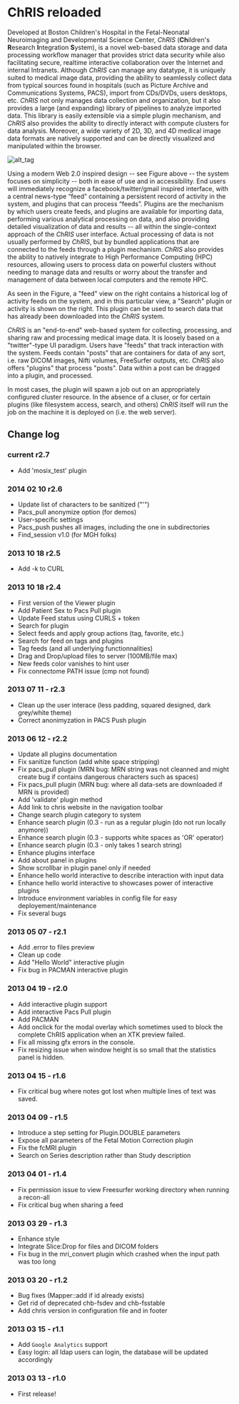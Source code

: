 ChRIS reloaded
==============

Developed at Boston Children's Hospital in the Fetal-Neonatal Neuroimaging and Developmental Science Center, _ChRIS_ (**Ch**ildren's **R**esearch **I**ntegration **S**ystem), is a novel web-based data storage and data processing workflow manager that provides strict data security while also facilitating secure, realtime interactive collaboration over the Internet and internal Intranets. Although _ChRIS_ can manage any datatype, it is uniquely suited to medical image data, providing the ability to seamlessly collect data from typical sources found in hospitals (such as Picture Archive and Communications Systems, PACS), import from CDs/DVDs, users desktops, etc. _ChRIS_ not only manages data collection and organization, but it also provides a large (and expanding) library of pipelines to analyze imported data. This library is easily extensible via a simple plugin mechanism, and _ChRIS_ also provides the ability to directly interact with compute clusters for data analysis. Moreover, a wide variety of 2D, 3D, and 4D medical image data formats are natively supported and can be directly visualized and manipulated within the browser.

![alt_tag](https://raw.github.com/FNNDSC/chrisreloaded/master/doc/images/1_feed.png)

Using a modern Web 2.0 inspired design -- see Figure above -- the system focuses on simplicity -- both in ease of use and in accessibility. End users will immediately recognize a facebook/twitter/gmail inspired interface, with a central news-type “feed” containing a persistent record of activity in the system, and plugins that can process “feeds”. Plugins are the mechanism by which users create feeds, and plugins are available for importing data, performing various analytical processing on data, and also providing detailed visualization of data and results -- all within the single-context approach of the _ChRIS_ user interface. Actual processing of data is not usually performed by _ChRIS_, but by bundled applications that are connected to the feeds through a plugin mechanism. _ChRIS_ also provides the ability to natively integrate to High Performance Computing (HPC) resources, allowing users to process data on powerful clusters without needing to manage data and results or worry about the transfer and management of data between local computers and the remote HPC.

As seen in the Figure, a "feed" view on the right contains a historical log of activity feeds on the system, and in this particular view, a "Search" plugin or activity is shown on the right. This plugin can be used to search data that has already been downloaded into the _ChRIS_ system.

_ChRIS_ is an "end-to-end" web-based system for collecting, processing, and sharing raw and processing medical image data. It is loosely based on a "twitter"-type UI paradigm. Users have "feeds" that track interaction with the system. Feeds contain "posts" that are containers for data of any sort, i.e. raw DICOM images, Nifti volumes, FreeSurfer outputs, etc. _ChRIS_ also offers "plugins" that process "posts". Data within a post can be dragged into a plugin, and processed.

In most cases, the plugin will spawn a job out on an appropriately configured cluster resource. In the absence of a cluser, or for certain plugins (like filesystem access, search, and others) _ChRIS_ itself will run the job on the machine it is deployed on (i.e. the web server).


## Change log ##

### current **r2.7** ###
* Add 'mosix_test' plugin

### 2014 02 10 **r2.6** ###
* Update list of characters to be sanitized ("'")
* Pacs_pull anonymize option (for demos)
* User-specific settings
* Pacs_push pushes all images, including the one in subdirectories
* Find_session v1.0 (for MGH folks)

### 2013 10 18 **r2.5** ###
* Add -k to CURL

### 2013 10 18 **r2.4** ###
* First version of the Viewer plugin
* Add Patient Sex to Pacs Pull plugin
* Update Feed status using CURLS + token
* Search for plugin
* Select feeds and apply group actions (tag, favorite, etc.)
* Search for feed on tags and plugins
* Tag feeds (and all underlying functionnalities)
* Drag and Drop/upload files to server (100MB/file max)
* New feeds color vanishes to hint user
* Fix connectome PATH issue (cmp not found)

### 2013 07 11 - **r2.3** ###
* Clean up the user interace (less padding, squared designed, dark grey/white theme) 
* Correct anonimyzation in PACS Push plugin

### 2013 06 12 - **r2.2** ###
* Update all plugins documentation
* Fix sanitize function (add white space stripping)
* Fix pacs_pull plugin (MRN bug: MRN string was not cleanned and might create bug if contains dangerous characters such as spaces)
* Fix pacs_pull plugin (MRN bug: where all data-sets are downloaded if MRN is provided)
* Add 'validate' plugin method
* Add link to chris website in the navigation toolbar
* Change search plugin category to system
* Enhance search plugin (0.3 - run as a regular plugin (do not run locally anymore))
* Enhance search plugin (0.3 - supports white spaces as 'OR' operator)
* Enhance search plugin (0.3 - only takes 1 search string)
* Enhance plugins interface
* Add about panel in plugins
* Show scrollbar in plugin panel only if needed
* Enhance hello world interactive to describe interaction with input data
* Enhance hello world interactive to showcases power of interactive plugins
* Introduce environment variables in config file for easy deployement/maintenance
* Fix several bugs

### 2013 05 07 - **r2.1** ###
* Add .error to files preview
* Clean up code
* Add "Hello World" interactive plugin
* Fix bug in PACMAN interactive plugin

### 2013 04 19 - **r2.0** ###
* Add interactive plugin support
* Add interactive Pacs Pull plugin
* Add PACMAN 
* Add onclick for the modal overlay which sometimes used to block the complete ChRIS application when an XTK preview failed.
* Fix all missing gfx errors in the console.
* Fix resizing issue when window height is so small that the statistics panel is hidden.

### 2013 04 15 - **r1.6** ###
* Fix critical bug where notes got lost when multiple lines of text was saved.

### 2013 04 09 - **r1.5** ###
* Introduce a step setting for Plugin.DOUBLE parameters
* Expose all parameters of the Fetal Motion Correction plugin
* Fix the fcMRI plugin
* Search on Series description rather than Study description

### 2013 04 01 - **r1.4** ###
* Fix permission issue to view Freesurfer working directory when running a recon-all
* Fix critical bug when sharing a feed 

### 2013 03 29 - **r1.3** ###
* Enhance style
* Integrate Slice:Drop for files and DICOM folders
* Fix bug in the mri_convert plugin which crashed when the input path was too long

### 2013 03 20 - **r1.2** ###
* Bug fixes (Mapper::add if id already exists)
* Get rid of deprecated chb-fsdev and chb-fsstable
* Add chris version in configuration file and in footer

### 2013 03 15 - **r1.1** ###

* Add `Google Analytics` support
* Easy login: all ldap users can login, the database will be updated accordingly

### 2013 03 13 - **r1.0** ###

* First release!
